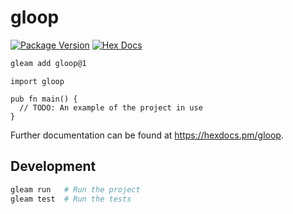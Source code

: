 # gloop

[![Package Version](https://img.shields.io/hexpm/v/gloop)](https://hex.pm/packages/gloop)
[![Hex Docs](https://img.shields.io/badge/hex-docs-ffaff3)](https://hexdocs.pm/gloop/)

```sh
gleam add gloop@1
```
```gleam
import gloop

pub fn main() {
  // TODO: An example of the project in use
}
```

Further documentation can be found at <https://hexdocs.pm/gloop>.

## Development

```sh
gleam run   # Run the project
gleam test  # Run the tests
```
